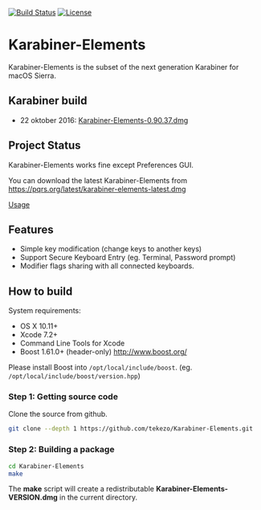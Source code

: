 [![Build Status](https://travis-ci.org/tekezo/Karabiner-Elements.svg?branch=master)](https://travis-ci.org/tekezo/Karabiner-Elements)
[![License](https://img.shields.io/badge/license-Public%20Domain-blue.svg)](https://github.com/tekezo/Karabiner-Elements/blob/master/LICENSE.md)

# Karabiner-Elements

Karabiner-Elements is the subset of the next generation Karabiner for macOS Sierra.

## Karabiner build
* 22 oktober 2016: [Karabiner-Elements-0.90.37.dmg](https://github.com/erikdejonge/Karabiner-Elements/blob/master/Karabiner-Elements-0.90.37.dmg)


## Project Status

Karabiner-Elements works fine except Preferences GUI.

You can download the latest Karabiner-Elements from https://pqrs.org/latest/karabiner-elements-latest.dmg

[Usage](usage/README.md)

## Features

* Simple key modification (change keys to another keys)
* Support Secure Keyboard Entry (eg. Terminal, Password prompt)
* Modifier flags sharing with all connected keyboards.

## How to build

System requirements:

* OS X 10.11+
* Xcode 7.2+
* Command Line Tools for Xcode
* Boost 1.61.0+ (header-only) http://www.boost.org/

Please install Boost into `/opt/local/include/boost`. (eg. `/opt/local/include/boost/version.hpp`)

### Step 1: Getting source code

Clone the source from github.

``` bash
git clone --depth 1 https://github.com/tekezo/Karabiner-Elements.git
```

### Step 2: Building a package

``` bash
cd Karabiner-Elements
make
```

The **make** script will create a redistributable **Karabiner-Elements-VERSION.dmg** in the current directory.
